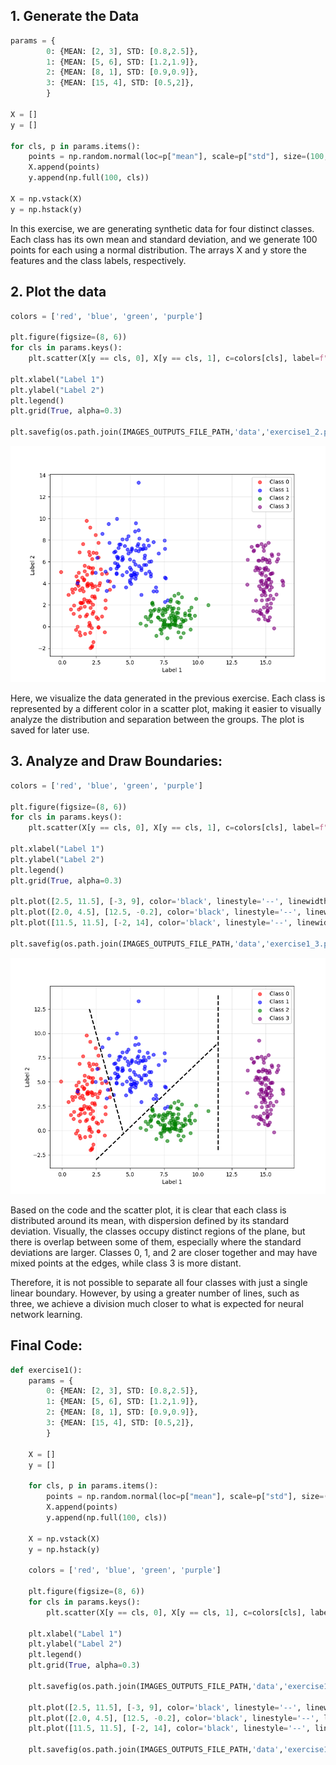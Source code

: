 ## 1. Generate the Data

``` py
params = {
        0: {MEAN: [2, 3], STD: [0.8,2.5]},
        1: {MEAN: [5, 6], STD: [1.2,1.9]},
        2: {MEAN: [8, 1], STD: [0.9,0.9]},
        3: {MEAN: [15, 4], STD: [0.5,2]},
        }
    
X = []
y = []

for cls, p in params.items():
    points = np.random.normal(loc=p["mean"], scale=p["std"], size=(100, 2))
    X.append(points)
    y.append(np.full(100, cls))

X = np.vstack(X)
y = np.hstack(y)
```

In this exercise, we are generating synthetic data for four distinct classes. Each class has its own mean and standard deviation, and we generate 100 points for each using a normal distribution. The arrays X and y store the features and the class labels, respectively.

## 2. Plot the data

``` py
colors = ['red', 'blue', 'green', 'purple']

plt.figure(figsize=(8, 6))
for cls in params.keys():
    plt.scatter(X[y == cls, 0], X[y == cls, 1], c=colors[cls], label=f"Class {cls}", alpha=0.6)

plt.xlabel("Label 1")
plt.ylabel("Label 2")
plt.legend()
plt.grid(True, alpha=0.3)

plt.savefig(os.path.join(IMAGES_OUTPUTS_FILE_PATH,'data','exercise1_2.png'))
```

![Scatter Plot](../../assets/images/data/exercise1_2.png)

Here, we visualize the data generated in the previous exercise. Each class is represented by a different color in a scatter plot, making it easier to visually analyze the distribution and separation between the groups. The plot is saved for later use.

## 3. Analyze and Draw Boundaries:

``` py
colors = ['red', 'blue', 'green', 'purple']

plt.figure(figsize=(8, 6))
for cls in params.keys():
    plt.scatter(X[y == cls, 0], X[y == cls, 1], c=colors[cls], label=f"Class {cls}", alpha=0.6)

plt.xlabel("Label 1")
plt.ylabel("Label 2")
plt.legend()
plt.grid(True, alpha=0.3)

plt.plot([2.5, 11.5], [-3, 9], color='black', linestyle='--', linewidth=2, label="Boundary 0-1")
plt.plot([2.0, 4.5], [12.5, -0.2], color='black', linestyle='--', linewidth=2, label="Boundary 1-2")
plt.plot([11.5, 11.5], [-2, 14], color='black', linestyle='--', linewidth=2, label="Boundary 2-3")

plt.savefig(os.path.join(IMAGES_OUTPUTS_FILE_PATH,'data','exercise1_3.png'))
```

![Scatter Plot](../../assets/images/data/exercise1_3.png)

Based on the code and the scatter plot, it is clear that each class is distributed around its mean, with dispersion defined by its standard deviation. Visually, the classes occupy distinct regions of the plane, but there is overlap between some of them, especially where the standard deviations are larger. Classes 0, 1, and 2 are closer together and may have mixed points at the edges, while class 3 is more distant.

Therefore, it is not possible to separate all four classes with just a single linear boundary. However, by using a greater number of lines, such as three, we achieve a division much closer to what is expected for neural network learning.

## Final Code:

``` py
def exercise1():
    params = {
        0: {MEAN: [2, 3], STD: [0.8,2.5]},
        1: {MEAN: [5, 6], STD: [1.2,1.9]},
        2: {MEAN: [8, 1], STD: [0.9,0.9]},
        3: {MEAN: [15, 4], STD: [0.5,2]},
        }
    
    X = []
    y = []

    for cls, p in params.items():
        points = np.random.normal(loc=p["mean"], scale=p["std"], size=(100, 2))
        X.append(points)
        y.append(np.full(100, cls))

    X = np.vstack(X)
    y = np.hstack(y)

    colors = ['red', 'blue', 'green', 'purple']

    plt.figure(figsize=(8, 6))
    for cls in params.keys():
        plt.scatter(X[y == cls, 0], X[y == cls, 1], c=colors[cls], label=f"Class {cls}", alpha=0.6)

    plt.xlabel("Label 1")
    plt.ylabel("Label 2")
    plt.legend()
    plt.grid(True, alpha=0.3)

    plt.savefig(os.path.join(IMAGES_OUTPUTS_FILE_PATH,'data','exercise1_2.png'))

    plt.plot([2.5, 11.5], [-3, 9], color='black', linestyle='--', linewidth=2, label="Boundary 0-1")
    plt.plot([2.0, 4.5], [12.5, -0.2], color='black', linestyle='--', linewidth=2, label="Boundary 1-2")
    plt.plot([11.5, 11.5], [-2, 14], color='black', linestyle='--', linewidth=2, label="Boundary 2-3")

    plt.savefig(os.path.join(IMAGES_OUTPUTS_FILE_PATH,'data','exercise1_3.png'))
```